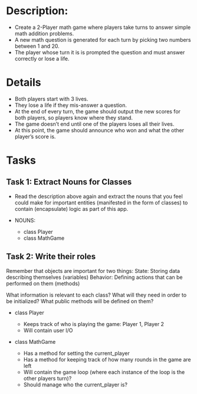 # Description:

- Create a 2-Player math game where players take turns to answer simple math addition problems.
- A new math question is generated for each turn by picking two numbers between 1 and 20.
- The player whose turn it is is prompted the question and must answer correctly or lose a life.

# Details

- Both players start with 3 lives.
- They lose a life if they mis-answer a question.
- At the end of every turn, the game should output the new scores for both players, so players know where they stand.
- The game doesn’t end until one of the players loses all their lives.
- At this point, the game should announce who won and what the other player’s score is.

# Tasks

## Task 1: Extract Nouns for Classes

- Read the description above again and extract the nouns that you feel could make for important entities (manifested in the form of classes) to contain (encapsulate) logic as part of this app.

- NOUNS:
  - class Player
  - class MathGame

## Task 2: Write their roles

Remember that objects are important for two things:
State: Storing data describing themselves (variables)
Behavior: Defining actions that can be performed on them (methods)

What information is relevant to each class?
What will they need in order to be initialized?
What public methods will be defined on them?

- class Player
  - Keeps track of who is playing the game: Player 1, Player 2
  - Will contain user I/O

- class MathGame
  - Has a method for setting the current_player
  - Has a method for keeping track of how many rounds in the game are left
  - Will contain the game loop (where each instance of the loop is the other players turn)?
  - Should manage who the current_player is?









